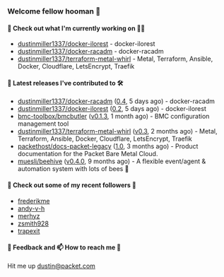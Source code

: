 ### Welcome fellow hooman 👋

#### 🌱 Check out what I'm currently working on 👤🤖

- [dustinmiller1337/docker-ilorest](https://github.com/dustinmiller1337/docker-ilorest) - docker-ilorest
- [dustinmiller1337/docker-racadm](https://github.com/dustinmiller1337/docker-racadm) - docker-racadm
- [dustinmiller1337/terraform-metal-whirl](https://github.com/dustinmiller1337/terraform-metal-whirl) - Metal, Terraform, Ansible, Docker, Cloudflare, LetsEncrypt, Traefik

#### 🔭 Latest releases I've contributed to 🛠️

- [dustinmiller1337/docker-racadm](https://github.com/dustinmiller1337/docker-racadm) ([0.4](https://github.com/dustinmiller1337/docker-racadm/releases/tag/0.4), 5 days ago) - docker-racadm
- [dustinmiller1337/docker-ilorest](https://github.com/dustinmiller1337/docker-ilorest) ([0.2](https://github.com/dustinmiller1337/docker-ilorest/releases/tag/0.2), 5 days ago) - docker-ilorest
- [bmc-toolbox/bmcbutler](https://github.com/bmc-toolbox/bmcbutler) ([v0.1.3](https://github.com/bmc-toolbox/bmcbutler/releases/tag/v0.1.3), 1 month ago) - BMC configuration management tool
- [dustinmiller1337/terraform-metal-whirl](https://github.com/dustinmiller1337/terraform-metal-whirl) ([v0.3](https://github.com/dustinmiller1337/terraform-metal-whirl/releases/tag/v0.3), 2 months ago) - Metal, Terraform, Ansible, Docker, Cloudflare, LetsEncrypt, Traefik
- [packethost/docs-packet-legacy](https://github.com/packethost/docs-packet-legacy) ([1.0](https://github.com/packethost/docs-packet-legacy/releases/tag/1.0), 3 months ago) - Product documentation for the Packet Bare Metal Cloud.
- [muesli/beehive](https://github.com/muesli/beehive) ([v0.4.0](https://github.com/muesli/beehive/releases/tag/v0.4.0), 9 months ago) - A flexible event/agent &amp; automation system with lots of bees 🐝

#### 👯 Check out some of my recent followers 🥳

- [frederikme](https://github.com/frederikme)
- [andy-v-h](https://github.com/andy-v-h)
- [merhyz](https://github.com/merhyz)
- [zsmith928](https://github.com/zsmith928)
- [trapexit](https://github.com/trapexit)

#### 💬 Feedback and 📫 How to reach me 🎉

Hit me up <dustin@packet.com>
